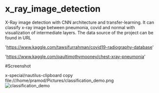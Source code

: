 # x_ray_image_detection
X-Ray image detection with CNN architecture and transfer-learning. It can classify x-ray image between pneumonia, covid and normal with visualization of intermediate layers.
The data source of the project can be found in URL

'https://www.kaggle.com/tawsifurrahman/covid19-radiography-database'

'https://www.kaggle.com/paultimothymooney/chest-xray-pneumonia'

#Screenshot


x-special/nautilus-clipboard
copy
file:///home/pramod/Pictures/classification_demo.png
![classification_demo](https://user-images.githubusercontent.com/39498940/131299429-22e930e8-f235-4970-8dce-30a7cd663951.png)

